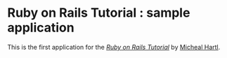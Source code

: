 # Ruby on Rails Tutorial : sample application

This is the first application for the
[*Ruby on Rails Tutorial*](http://railstutorial.jp/)
by [Micheal Hartl](http://michaelhartl.com/).
